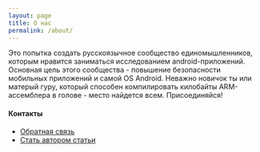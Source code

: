 ```yaml
---
layout: page
title: О нас 
permalink: /about/
---
```


Это попытка создать русскоязычное сообщество единомышленников, которым нравится заниматься исследованием android-приложений. Основная цель этого сообщества - повышение безопасности мобильных приложений и самой OS Android. Неважно новичок ты или матерый гуру, который способен компилировать килобайты ARM-ассемблера в голове - место найдется всем. Присоединяйся!

#### Контакты
* <a href="mailto:feedback@android-reverser.ru">Обратная связь</a>
* <a href="mailto:4authors@android-reverser.ru?subject=Название%20 статьи:%20">Стать автором статьи</a>
